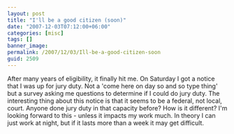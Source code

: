```yaml
---
layout: post
title: "I'll be a good citizen (soon)"
date: "2007-12-03T07:12:00+06:00"
categories: [misc]
tags: []
banner_image: 
permalink: /2007/12/03/Ill-be-a-good-citizen-soon
guid: 2509
---
```


After many years of eligibility, it finally hit me. On Saturday I got a notice that I was up for jury duty. Not a 'come here on day so and so type thing' but a survey asking me questions to determine if I could do jury duty. The interesting thing about this notice is that it seems to be a federal, not local, court. Anyone done jury duty in that capacity before? How is it different? I'm looking forward to this - unless it impacts my work much. In theory I can just work at night, but if it lasts more than a week it may get difficult.